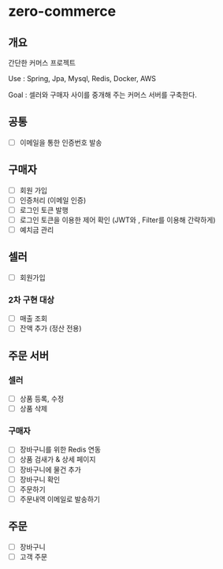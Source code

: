 # zero-commerce
## 개요
간단한 커머스 프로젝트

Use : Spring, Jpa, Mysql, Redis, Docker, AWS

Goal : 셀러와 구매자 사이를 중개해 주는 커머스 서버를 구축한다.

## 공통
- [ ] 이메일을 통한 인증번호 발송

## 구매자
- [ ] 회원 가입
- [ ] 인증처리 (이메일 인증)
- [ ] 로그인 토큰 발행
- [ ] 로그인 토큰을 이용한 제어 확인 (JWT와 , Filter를 이용해 간략하게)
- [ ] 예치금 관리

## 셀러
- [ ] 회원가입

### 2차 구현 대상
- [ ] 매출 조회
- [ ] 잔액 추가 (정산 전용)

## 주문 서버

### 셀러
- [ ] 상품 등록, 수정
- [ ] 상품 삭제

### 구매자
- [ ] 장바구니를 위한 Redis 연동
- [ ] 상품 검새가 & 상세 페이지
- [ ] 장바구니에 물건 추가
- [ ] 장바구니 확인
- [ ] 주문하기
- [ ] 주문내역 이메일로 발송하기

## 주문
- [ ] 장바구니
- [ ] 고객 주문

